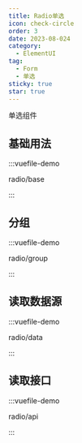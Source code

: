 ```yaml
---
title: Radio单选
icon: check-circle
order: 3
date: 2023-08-024
category:
  - ElementUI
tag:
  - Form
  - 单选
sticky: true
star: true
---
```


单选组件

<!-- more -->

## 基础用法

:::vuefile-demo

radio/base

:::

## 分组

:::vuefile-demo

radio/group

:::

## 读取数据源

:::vuefile-demo

radio/data

:::

## 读取接口

:::vuefile-demo

radio/api

:::
